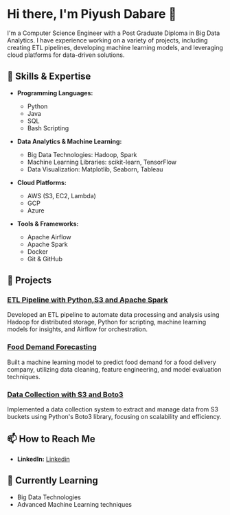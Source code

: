 # Hi there, I'm Piyush Dabare 👋

I'm a Computer Science Engineer with a Post Graduate Diploma in Big Data Analytics. I have experience working on a variety of projects, including creating ETL pipelines, developing machine learning models, and leveraging cloud platforms for data-driven solutions.

## 🚀 Skills & Expertise

- **Programming Languages:**
  - Python
  - Java
  - SQL
  - Bash Scripting

- **Data Analytics & Machine Learning:**
  - Big Data Technologies: Hadoop, Spark
  - Machine Learning Libraries: scikit-learn, TensorFlow
  - Data Visualization: Matplotlib, Seaborn, Tableau

- **Cloud Platforms:**
  - AWS (S3, EC2, Lambda)
  - GCP
  - Azure

- **Tools & Frameworks:**
  - Apache Airflow
  - Apache Spark
  - Docker
  - Git & GitHub

## 💼 Projects

### [ETL Pipeline with Python,S3 and Apache Spark](https://github.com/Piyush-Dabare/etl_pipeline)
Developed an ETL pipeline to automate data processing and analysis using Hadoop for distributed storage, Python for scripting, machine learning models for insights, and Airflow for orchestration.

### [Food Demand Forecasting](https://github.com/Piyush-Dabare/Food-Demand-Forecasting.git)
Built a machine learning model to predict food demand for a food delivery company, utilizing data cleaning, feature engineering, and model evaluation techniques.

### [Data Collection with S3 and Boto3](https://github.com/Piyush-Dabare/s3_data_collection)
Implemented a data collection system to extract and manage data from S3 buckets using Python's Boto3 library, focusing on scalability and efficiency.

## 📫 How to Reach Me

- **LinkedIn:** [Linkedin](https://www.linkedin.com/in/piyush-dabare-8601741b7)

## 🌱 Currently Learning

- Big Data Technologies
- Advanced Machine Learning techniques
